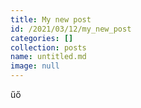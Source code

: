 ```yaml
---
title: My new post
id: /2021/03/12/my_new_post
categories: []
collection: posts
name: untitled.md
image: null
---
```

űő
